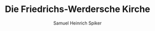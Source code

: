 ---
image: /assets/images/spiker/37a.jpg
author: Samuel Heinrich Spiker
artist: 
engraver: 
title: "Die Friedrichs-Werdersche Kirche"
subtitle: 
tags:
  - Church
layout: post
---